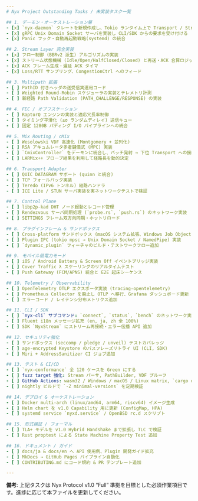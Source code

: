 ```yaml
---
# Nyx Project Outstanding Tasks / 未実装タスク一覧

## 1. デーモン・オーケストレーション層
- [x] `nyx-daemon` クレートを新規作成し、Tokio ランタイム上で Transport / Stream / Mix / Control / Telemetry 各タスクを起動・停止・監視する
- [x] gRPC Unix Domain Socket サーバを実装し CLI/SDK からの要求を受け付ける
- [x] Panic フック・自動再起動戦略(systemd) の統合

## 2. Stream Layer 完全実装
- [x] フロー制御 (BBRv2 派⽣) アルゴリズムの実装
- [x] ストリーム状態機械 (Idle/Open/HalfClosed/Closed) と再送・ACK 合算ロジック
- [x] ACK フレーム生成・遅延 ACK タイマ
- [x] Loss/RTT サンプリング、CongestionCtrl へのフィード

## 3. Multipath 拡張
- [ ] PathID 付きヘッダの送受信実運用コード
- [ ] Weighted Round-Robin スケジューラの実装とテレメトリ計測
- [ ] 新経路 Path Validation (PATH_CHALLENGE/RESPONSE) の実装

## 4. FEC / オブフスケーション
- [ ] RaptorQ エンジンの実装と適応冗長率制御
- [ ] タイミング平滑化 (±σ ランダムディレイ) 送信キュー
- [ ] 固定 1280B パディング I/O パイプラインへの統合

## 5. Mix Routing / cMix
- [ ] Wesolowski VDF 高速化 (Montgomery + 並列化)
- [ ] RSA アキュムレータ多者鍵儀式 (MPC) 実装
- [ ] `CmixController` をデーモンに統合し、バッチ発射 → 下位 Transport への接続
- [ ] LARMix++ プローブ結果を利用して経路長を動的決定

## 6. Transport Adapter
- [ ] QUIC DATAGRAM サポート (quinn と統合)
- [ ] TCP フォールバック実装
- [ ] Teredo (IPv6 トンネル) 経路ハンドラ
- [ ] ICE Lite / STUN サーバ実装を実ネットワークテストで検証

## 7. Control Plane
- [ ] libp2p-kad DHT ノード起動とレコード管理
- [ ] Rendezvous サーバ同期処理 (`probe.rs`, `push.rs`) のネットワーク実装
- [ ] SETTINGS フレーム双方向同期・ホットリロード

## 8. プラグインフレーム & サンドボックス
- [ ] Cross-platform サンドボックス (macOS システム拡張、Windows Job Object)
- [ ] Plugin IPC (tokio mpsc → Unix Domain Socket / NamedPipe) 実装
- [ ] `dynamic_plugin` フィーチャのビルド・テストワークフロー追加

## 9. モバイル低電力モード
- [ ] iOS / Android Battery & Screen Off イベントブリッジ実装
- [ ] Cover Traffic λ スケーリングのリアルタイムテスト
- [ ] Push Gateway (FCM/APNS) 統合と E2E 起床シーケンス

## 10. Telemetry / Observability
- [ ] OpenTelemetry OTLP エクスポータ実装 (tracing-opentelemetry)
- [ ] Prometheus Collector を廃止し OTLP へ移行、Grafana ダッシュボード更新
- [ ] エラーコード / レイテンシ分布メトリクス追加

## 11. CLI / SDK
- [ ] `nyx-cli` サブコマンド: `connect`, `status`, `bench` のネットワーク実装
- [ ] Fluent i18n メッセージ拡充 (en, ja, zh 全 100%)
- [ ] SDK `NyxStream` にストリーム再接続・エラー伝播 API 追加

## 12. セキュリティ強化
- [ ] サンドボックス (seccomp / pledge / unveil) テストカバレッジ
- [ ] age‐encrypted Keystore のパスフレーズリトライ UI (CLI, SDK)
- [ ] Miri + AddressSanitizer CI ジョブ追加

## 13. テスト & CI/CD
- [ ] `nyx-conformance` 全 120 ケースを Green にする
- [ ] fuzz target 強化: Stream パーサ, PathBuilder, VDF プルーフ
- [ ] GitHub Actions: wasm32 / Windows / macOS / Linux matrix, `cargo deny`, `cargo audit`
- [ ] nightly ビルドで `-Z minimal-versions` を定期検証

## 14. デプロイ & オーケストレーション
- [ ] Docker multi-arch (linux/amd64, arm64, riscv64) イメージ生成
- [ ] Helm chart を v1.0 Capability 用に更新 (ConfigMap, HPA)
- [ ] systemd service `nyxd.service` / OpenBSD rc.d スクリプト

## 15. 形式検証 / フォーマル
- [ ] TLA+ モデルを v1.0 Hybrid Handshake まで拡張し TLC で検証
- [ ] Rust proptest による State Machine Property Test 追加

## 16. ドキュメント / ガイド
- [ ] docs/ja & docs/en へ API 使用例、Plugin 開発ガイド拡充
- [ ] MkDocs → GitHub Pages パイプライン自動化
- [ ] CONTRIBUTING.md にコード規約 & PR テンプレート追加

---
```

**備考**: 上記タスクは Nyx Protocol v1.0 “Full” 準拠を目標とした必須作業項目です。進捗に応じて本ファイルを更新してください。




